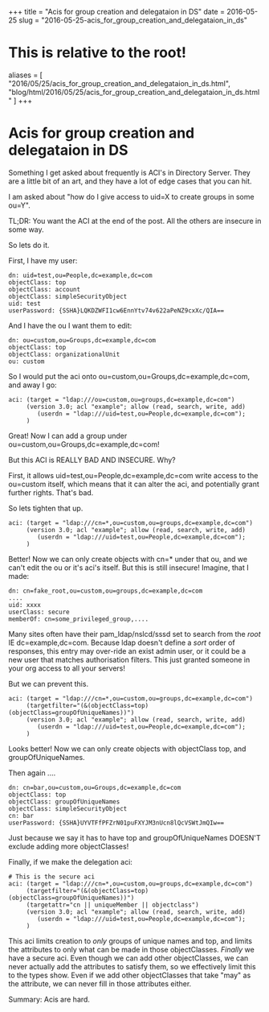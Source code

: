 +++
title = "Acis for group creation and delegataion in DS"
date = 2016-05-25
slug = "2016-05-25-acis_for_group_creation_and_delegataion_in_ds"
# This is relative to the root!
aliases = [ "2016/05/25/acis_for_group_creation_and_delegataion_in_ds.html", "blog/html/2016/05/25/acis_for_group_creation_and_delegataion_in_ds.html" ]
+++
# Acis for group creation and delegataion in DS

Something I get asked about frequently is ACI\'s in Directory Server.
They are a little bit of an art, and they have a lot of edge cases that
you can hit.

I am asked about \"how do I give access to uid=X to create groups in
some ou=Y\".

TL;DR: You want the ACI at the end of the post. All the others are
insecure in some way.

So lets do it.

First, I have my user:

    dn: uid=test,ou=People,dc=example,dc=com
    objectClass: top
    objectClass: account
    objectClass: simpleSecurityObject
    uid: test
    userPassword: {SSHA}LQKDZWFI1cw6EnnYtv74v622aPeNZ9cxXc/QIA==

And I have the ou I want them to edit:

    dn: ou=custom,ou=Groups,dc=example,dc=com
    objectClass: top
    objectClass: organizationalUnit
    ou: custom

So I would put the aci onto ou=custom,ou=Groups,dc=example,dc=com, and
away I go:

    aci: (target = "ldap:///ou=custom,ou=groups,dc=example,dc=com")
         (version 3.0; acl "example"; allow (read, search, write, add)
            (userdn = "ldap:///uid=test,ou=People,dc=example,dc=com");
         )

Great! Now I can add a group under
ou=custom,ou=Groups,dc=example,dc=com!

But this ACI is REALLY BAD AND INSECURE. Why?

First, it allows uid=test,ou=People,dc=example,dc=com write access to
the ou=custom itself, which means that it can alter the aci, and
potentially grant further rights. That\'s bad.

So lets tighten that up.

    aci: (target = "ldap:///cn=*,ou=custom,ou=groups,dc=example,dc=com")
         (version 3.0; acl "example"; allow (read, search, write, add) 
            (userdn = "ldap:///uid=test,ou=People,dc=example,dc=com");
         )

Better! Now we can only create objects with cn=\* under that ou, and we
can\'t edit the ou or it\'s aci\'s itself. But this is still insecure!
Imagine, that I made:

    dn: cn=fake_root,ou=custom,ou=groups,dc=example,dc=com
    ....
    uid: xxxx
    userClass: secure
    memberOf: cn=some_privileged_group,....

Many sites often have their pam_ldap/nslcd/sssd set to search from the
*root* IE dc=example,dc=com. Because ldap doesn\'t define a *sort* order
of responses, this entry may over-ride an exist admin user, or it could
be a new user that matches authorisation filters. This just granted
someone in your org access to all your servers!

But we can prevent this.

    aci: (target = "ldap:///cn=*,ou=custom,ou=groups,dc=example,dc=com")
         (targetfilter="(&(objectClass=top)(objectClass=groupOfUniqueNames))")
         (version 3.0; acl "example"; allow (read, search, write, add)
            (userdn = "ldap:///uid=test,ou=People,dc=example,dc=com");
         )

Looks better! Now we can only create objects with objectClass top, and
groupOfUniqueNames.

Then again \....

    dn: cn=bar,ou=custom,ou=Groups,dc=example,dc=com
    objectClass: top
    objectClass: groupOfUniqueNames
    objectClass: simpleSecurityObject
    cn: bar
    userPassword: {SSHA}UYVTFfPFZrN01puFXYJM3nUcn8lQcVSWtJmQIw==

Just because we say it has to have top and groupOfUniqueNames DOESN\'T
exclude adding more objectClasses!

Finally, if we make the delegation aci:

    # This is the secure aci
    aci: (target = "ldap:///cn=*,ou=custom,ou=groups,dc=example,dc=com")
         (targetfilter="(&(objectClass=top)(objectClass=groupOfUniqueNames))")
         (targetattr="cn || uniqueMember || objectclass")
         (version 3.0; acl "example"; allow (read, search, write, add)
            (userdn = "ldap:///uid=test,ou=People,dc=example,dc=com");
         )

This aci limits creation to *only* groups of unique names and top, and
limits the attributes to only what can be made in those objectClasses.
*Finally* we have a secure aci. Even though we can add other
objectClasses, we can never actually add the attributes to satisfy them,
so we effectively limit this to the types show. Even if we add other
objectClasses that take \"may\" as the attribute, we can never fill in
those attributes either.

Summary: Acis are hard.

